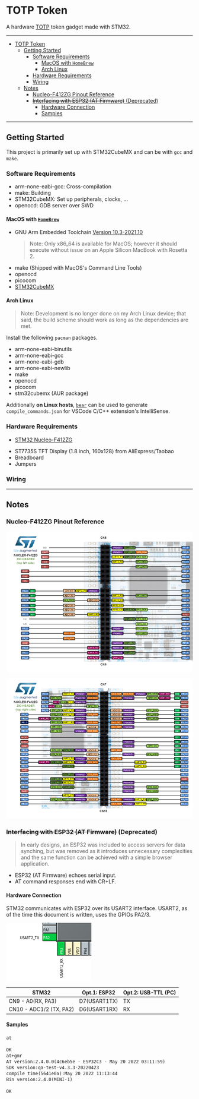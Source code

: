 # TOTP Token
A hardware [TOTP](https://en.wikipedia.org/wiki/Time-based_one-time_password) token gadget made with STM32. 

---
- [TOTP Token](#totp-token)
  - [Getting Started](#getting-started)
    - [Software Requirements](#software-requirements)
      - [MacOS with `HomeBrew`](#macos-with-homebrew)
      - [Arch Linux](#arch-linux)
    - [Hardware Requirements](#hardware-requirements)
    - [Wiring](#wiring)
  - [Notes](#notes)
    - [Nucleo-F412ZG Pinout Reference](#nucleo-f412zg-pinout-reference)
    - [~~Interfacing with ESP32 (AT Firmware)~~ (Deprecated)](#interfacing-with-esp32-at-firmware-deprecated)
      - [Hardware Connection](#hardware-connection)
      - [Samples](#samples)
---
## Getting Started
This project is primarily set up with STM32CubeMX and can be with `gcc` and `make`. 

### Software Requirements
- arm-none-eabi-gcc: Cross-compilation
- make: Building
- STM32CubeMX: Set up peripherals, clocks, ...
- openocd: GDB server over SWD

#### MacOS with [`HomeBrew`](https://brew.sh/)
- GNU Arm Embedded Toolchain [Version 10.3-2021.10](https://developer.arm.com/downloads/-/gnu-rm)
  > Note: Only x86_64 is available for MacOS; however it should execute without issue on an Apple Silicon MacBook with Rosetta 2. 
- make (Shipped with MacOS's Command Line Tools)
- openocd
- picocom
- [STM32CubeMX](https://www.st.com/en/development-tools/stm32cubemx.html)

#### Arch Linux
> Note: Development is no longer done on my Arch Linux device; that said, the build scheme should work as long as the dependencies are met. 

Install the following `pacman` packages. 
- arm-none-eabi-binutils 
- arm-none-eabi-gcc 
- arm-none-eabi-gdb 
- arm-none-eabi-newlib
- make
- openocd
- picocom
- stm32cubemx (AUR package)

Additionally **on Linux hosts**, [`bear`](https://github.com/rizsotto/Bear) can be used to generate `compile_commands.json` for VSCode C/C++ extension's IntelliSense. 

### Hardware Requirements
- [STM32 Nucleo-F412ZG](https://www.st.com/en/evaluation-tools/nucleo-f412zg.html)
<!-- - [ESP32-C3-DevKit](https://github.com/wuxx/nanoESP32-C3) (should work with any ESP32-C3 modules) -->
- ST7735S TFT Display (1.8 inch, 160x128) from AliExpress/Taobao
- Breadboard
- Jumpers

### Wiring
<!-- TODO -->

---
## Notes

### Nucleo-F412ZG Pinout Reference
![](.assets/pinout_CN8_CN9.png)

![](.assets/pinout_CN7_CN10.png)
### ~~Interfacing with ESP32 (AT Firmware)~~ (Deprecated)
> In early designs, an ESP32 was included to access servers for data synching, but was removed as it introduces unnecessary complexities and the same function can be achieved with a simple browser application. 
- ESP32 (AT Firmware) echoes serial input. 
- AT command responses end with CR+LF. 
#### Hardware Connection
STM32 communicates with ESP32 over its USART2 interface. USART2, as of the time this document is written, uses the GPIOs PA2/3. 

![](.assets/Screenshot_20220728_135106.png)

| STM32                   | Opt.1: ESP32 | Opt.2: USB-TTL (PC) |
| ----------------------- | ------------ | ------------------- |
| CN9 - A0(RX, PA3)       | D7(USART1TX) | TX                  |
| CN10 - ADC1/2 (TX, PA2) | D6(USART1RX) | RX                  |

#### Samples
```
at

OK
at+gmr
AT version:2.4.0.0(4c6eb5e - ESP32C3 - May 20 2022 03:11:59)
SDK version:qa-test-v4.3.3-20220423
compile time(5641e0a):May 20 2022 11:13:44
Bin version:2.4.0(MINI-1)

OK
```
